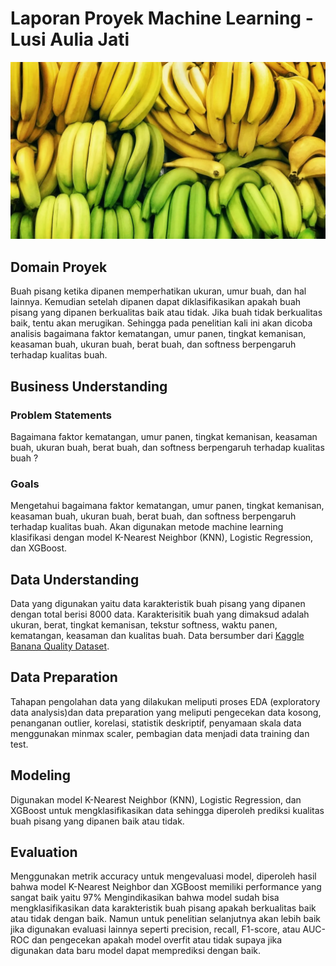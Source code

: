 # Laporan Proyek Machine Learning - Lusi Aulia Jati

![Gambar Banana](https://github.com/lusiaulia/banana_quality/blob/959b64bcb33356fc819a9f51a76d52943dabd2ad/banana_quality.jpeg)

## Domain Proyek
Buah pisang ketika dipanen memperhatikan ukuran, umur buah, dan hal lainnya. Kemudian setelah dipanen dapat diklasifikasikan apakah buah pisang yang dipanen berkualitas baik atau tidak. Jika buah tidak berkualitas baik, tentu akan merugikan. Sehingga pada penelitian kali ini akan dicoba analisis bagaimana faktor kematangan, umur panen, tingkat kemanisan, keasaman buah, ukuran buah, berat buah, dan softness berpengaruh terhadap kualitas buah. 

## Business Understanding
### Problem Statements
Bagaimana faktor kematangan, umur panen, tingkat kemanisan, keasaman buah, ukuran buah, berat buah, dan softness berpengaruh terhadap kualitas buah ? 
### Goals
Mengetahui bagaimana faktor kematangan, umur panen, tingkat kemanisan, keasaman buah, ukuran buah, berat buah, dan softness berpengaruh terhadap kualitas buah. Akan digunakan metode machine learning klasifikasi dengan model K-Nearest Neighbor (KNN), Logistic Regression, dan XGBoost. 

## Data Understanding
Data yang digunakan yaitu data karakteristik buah pisang yang dipanen dengan total berisi 8000 data. Karakterisitik buah yang dimaksud adalah ukuran, berat, tingkat kemanisan, tekstur softness, waktu panen, kematangan, keasaman dan kualitas buah. Data bersumber dari [Kaggle Banana Quality Dataset](https://www.kaggle.com/datasets/l3llff/banana).

## Data Preparation
Tahapan pengolahan data yang dilakukan meliputi proses EDA (exploratory data analysis)dan  data preparation yang meliputi pengecekan data kosong, penanganan outlier, korelasi, statistik deskriptif, penyamaan skala data menggunakan minmax scaler, pembagian data menjadi data training dan test.

## Modeling
Digunakan model K-Nearest Neighbor (KNN), Logistic Regression, dan XGBoost untuk mengklasifikasikan data sehingga diperoleh prediksi kualitas buah pisang yang dipanen baik atau tidak. 


## Evaluation
Menggunakan metrik accuracy untuk mengevaluasi model, diperoleh hasil bahwa model K-Nearest Neighbor dan XGBoost memiliki performance yang sangat baik yaitu 97% Mengindikasikan bahwa model sudah bisa mengklasifikasikan data karakteristik buah pisang apakah berkualitas baik atau tidak dengan baik. Namun untuk penelitian selanjutnya akan lebih baik jika digunakan evaluasi lainnya seperti precision, recall, F1-score, atau AUC-ROC dan pengecekan apakah model overfit atau tidak supaya jika digunakan data baru model dapat memprediksi dengan baik.
